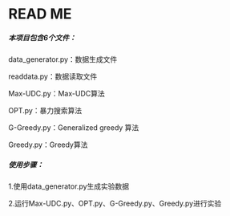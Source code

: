 # READ ME

##### 本项目包含6个文件：

data_generator.py：数据生成文件

readdata.py：数据读取文件

Max-UDC.py：Max-UDC算法

OPT.py：暴力搜索算法

G-Greedy.py：Generalized greedy 算法

Greedy.py：Greedy算法

##### 使用步骤：

1.使用data_generator.py生成实验数据

2.运行Max-UDC.py、OPT.py、G-Greedy.py、Greedy.py进行实验